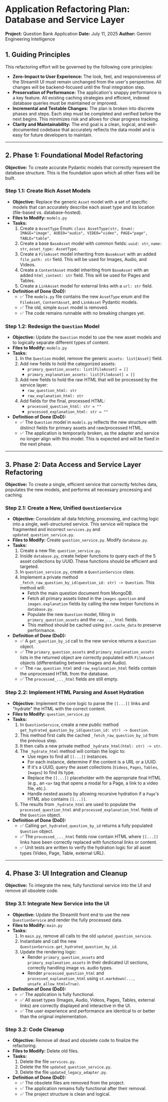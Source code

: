 # Application Refactoring Plan: Database and Service Layer

**Project:** Question Bank Application
**Date:** July 11, 2025
**Author:** Gemini Engineering Intelligence

## 1. Guiding Principles

This refactoring effort will be governed by the following core principles:

* **Zero-Impact to User Experience:** The look, feel, and responsiveness of the Streamlit UI must remain unchanged from the user's perspective. All changes will be backend-focused until the final integration step.
* **Preservation of Performance:** The application's snappy performance is a key feature. All existing caching strategies and efficient, indexed database queries must be maintained or improved.
* **Incremental and Testable Changes:** The plan is broken into discrete phases and steps. Each step must be completed and verified before the next begins. This minimizes risk and allows for clear progress tracking.
* **Clarity and Maintainability:** The end goal is a clean, logical, and well-documented codebase that accurately reflects the data model and is easy for future developers to maintain.

---

## 2. Phase 1: Foundational Model Refactoring

**Objective:** To create accurate Pydantic models that correctly represent the database structure. This is the foundation upon which all other fixes will be built.

### **Step 1.1: Create Rich Asset Models**

* **Objective:** Replace the generic `Asset` model with a set of specific models that can accurately describe each asset type and its location (file-based vs. database-hosted).
* **Files to Modify:** `models.py`
* **Tasks:**
    1.  Create a `AssetType` Enum: `class AssetType(str, Enum): IMAGE="image", AUDIO="audio", VIDEO="video", PAGE="page", TABLE="table"`.
    2.  Create a base `BaseAsset` model with common fields: `uuid: str`, `name: str`, `asset_type: AssetType`.
    3.  Create a `FileAsset` model inheriting from `BaseAsset` with an added `file_path: str` field. This will be used for Images, Audio, and Videos.
    4.  Create a `ContentAsset` model inheriting from `BaseAsset` with an added `html_content: str` field. This will be used for Pages and Tables.
    5.  Create a `LinkAsset` model for external links with a `url: str` field.
* **Definition of Done (DoD):**
    * ✅ The `models.py` file contains the new `AssetType` enum and the `FileAsset`, `ContentAsset`, and `LinkAsset` Pydantic models.
    * ✅ The old, simple `Asset` model is removed.
    * ✅ The code remains runnable with no breaking changes yet.

### **Step 1.2: Redesign the `Question` Model**

* **Objective:** Update the `Question` model to use the new asset models and to logically separate different types of content.
* **Files to Modify:** `models.py`
* **Tasks:**
    1.  In the `Question` model, remove the generic `assets: list[Asset]` field.
    2.  Add new fields to hold the categorized assets:
        * `primary_question_assets: list[FileAsset] = []`
        * `primary_explanation_assets: list[FileAsset] = []`
    3.  Add new fields to hold the raw HTML that will be processed by the service layer:
        * `raw_question_html: str`
        * `raw_explanation_html: str`
    4.  Add fields for the final, processed HTML:
        * `processed_question_html: str = ""`
        * `processed_explanation_html: str = ""`
* **Definition of Done (DoD):**
    * ✅ The `Question` model in `models.py` reflects the new structure with distinct fields for primary assets and raw/processed HTML.
    * ✅ The application is temporarily broken, as the adapter and service no longer align with this model. This is expected and will be fixed in the next phase.

---

## 3. Phase 2: Data Access and Service Layer Refactoring

**Objective:** To create a single, efficient service that correctly fetches data, populates the new models, and performs all necessary processing and caching.

### **Step 2.1: Create a New, Unified `QuestionService`**

* **Objective:** Consolidate all data fetching, processing, and caching logic into a single, well-structured service. This service will replace the fragmented and incorrect `services.py` and `updated_question_service.py`.
* **Files to Modify:** Create `question_service.py`. Modify `database.py`.
* **Tasks:**
    1.  Create a new file: `question_service.py`.
    2.  Inside `database.py`, create helper functions to query each of the 5 asset collections by UUID. These functions should be efficient and targeted.
    3.  In `question_service.py`, create a `QuestionService` class.
    4.  Implement a private method `_fetch_raw_question_by_id(question_id: str) -> Question`. This method will:
        * Fetch the main question document from MongoDB.
        * Fetch all primary assets listed in the `images.question` and `images.explanation` fields by calling the new helper functions in `database.py`.
        * Populate the new `Question` model, filling in `primary_question_assets` and the `raw_..._html` fields.
        * This method should be cached using `@st.cache_data` to preserve performance.
* **Definition of Done (DoD):**
    * ✅ A `get_question_by_id` call to the new service returns a `Question` object.
    * ✅ The `primary_question_assets` and `primary_explanation_assets` lists in the returned object are correctly populated with `FileAsset` objects (differentiating between Images and Audio).
    * ✅ The `raw_question_html` and `raw_explanation_html` fields contain the unprocessed HTML from the database.
    * ✅ The `processed_..._html` fields are still empty.

### **Step 2.2: Implement HTML Parsing and Asset Hydration**

* **Objective:** Implement the core logic to parse the `[[...]]` links and "hydrate" the HTML with the correct content.
* **Files to Modify:** `question_service.py`
* **Tasks:**
    1.  In `QuestionService`, create a new public method `get_hydrated_question_by_id(question_id: str) -> Question`.
    2.  This method first calls the cached `_fetch_raw_question_by_id` from the previous step.
    3.  It then calls a new private method `_hydrate_html(html: str) -> str`.
    4.  The `_hydrate_html` method will contain the logic to:
        * Use regex to find all `[[...]]` instances.
        * For each instance, determine if the content is a URL or a UUID.
        * If it's a UUID, query the asset collections (`Videos`, `Pages`, `Tables`, `Images`) to find its type.
        * Replace the `[[...]]` placeholder with the appropriate final HTML (e.g., an `<a>` tag that opens a modal for a Page, a link to a video file, etc.).
        * Handle nested assets by allowing recursive hydration if a `Page`'s HTML also contains `[[...]]`.
    5.  The results from `_hydrate_html` are used to populate the `processed_question_html` and `processed_explanation_html` fields of the `Question` object.
* **Definition of Done (DoD):**
    * ✅ Calling `get_hydrated_question_by_id` returns a fully populated `Question` object.
    * ✅ The `processed_..._html` fields now contain HTML where `[[...]]` links have been correctly replaced with functional links or content.
    * ✅ Unit tests are written to verify the hydration logic for all asset types (Video, Page, Table, external URL).

---

## 4. Phase 3: UI Integration and Cleanup

**Objective:** To integrate the new, fully functional service into the UI and remove all obsolete code.

### **Step 3.1: Integrate New Service into the UI**

* **Objective:** Update the Streamlit front end to use the new `QuestionService` and render the fully processed data.
* **Files to Modify:** `main.py`
* **Tasks:**
    1.  In `main.py`, remove all calls to the old `updated_question_service`.
    2.  Instantiate and call the new `QuestionService.get_hydrated_question_by_id`.
    3.  Update the rendering logic:
        * Render `primary_question_assets` and `primary_explanation_assets` in their dedicated UI sections, correctly handling image vs. audio types.
        * Render `processed_question_html` and `processed_explanation_html` using `st.markdown(..., unsafe_allow_html=True)`.
* **Definition of Done (DoD):**
    * ✅ The application is fully functional.
    * ✅ All asset types (Images, Audio, Videos, Pages, Tables, external links) are correctly displayed and interactive in the UI.
    * ✅ The user experience and performance are identical to or better than the original implementation.

### **Step 3.2: Code Cleanup**

* **Objective:** Remove all dead and obsolete code to finalize the refactoring.
* **Files to Modify:** Delete old files.
* **Tasks:**
    1.  Delete the file `services.py`.
    2.  Delete the file `updated_question_service.py`.
    3.  Delete the file `updated_legacy_adapter.py`.
* **Definition of Done (DoD):**
    * ✅ The obsolete files are removed from the project.
    * ✅ The application remains fully functional after their removal.
    * ✅ The project structure is clean and logical.